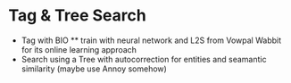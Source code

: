 # Tag & Tree Search
* Tag with BIO 
** train with neural network and L2S from Vowpal Wabbit for its online learning approach
* Search using a Tree with autocorrection for entities and seamantic similarity (maybe use Annoy somehow)
